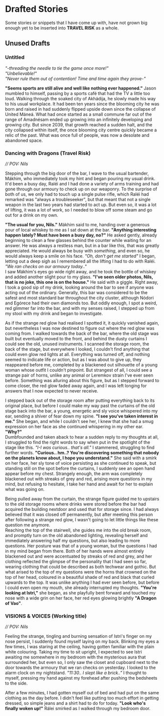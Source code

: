 # Drafted Stories
Some stories or snippets that I have come up with, have not grown big enough yet to be inserted into **TRAVEL RISK** as a whole. 
## Unused Drafts
### Untitled
*"-threading the needle to tie the game once more!"* \
*"Unbelievable!"* \
*"Never rule them out of contention! Time and time again they prove-"*

**"Seems sports are still alive and well like nothing ever happened."** Jason mumbled to himself, passing by a sports café that had the TV a little too loud. Walking through the soaked city of Akhádija, he slowly made his way to his usual workplace. It had been ten years since the blooming city he was born and raised in had suddenly flipped upside down since the collapse of United Máneá. What had once started as a small commune far out of the range of Amadnésam ended up growing into an infinitely developing and growing city. But since 2039, that growth reached a sudden halt, and the city collapsed within itself, the once blooming city centre quickly became a relic of the past. What was once full of people, was now a desolate and abandoned space.

### Dancing with Dragons (Travel Risk)
*// POV: Nils* 

Stepping through the big door of the bar, I wave to the usual bartender, Mákhim, who immediately took my hint and began pouring my usual drink. It'd been a busy day, Raléi and I had done a variety of arms training and had gone through our armoury to check up on our weaponry. To the surprise of both of us, we only had to touch up a single pulse rifle, which Raléi had remarked was "always a troubleseeker", but that meant that not a single weapon in the last two years had started to act up. But even so, it was a lot of lifting, it was a lot of work, so I needed to blow off some steam and go out for a drink on my own.

**"The usual for you, Nils."** Mákhim said to me, handing over a generous pour of local whiskey to me as I sat down at the bar. **"Anything interesting happen lately? Must have been a busy day, no?"** He asked gently, already beginning to clean a few glasses behind the counter while waiting for an answer. He was always a restless man, but in a bar like this, that was greatly appreciated. He would always be busy with *something*, and even so, he would always keep a smile on his face. *"Oh, don't get me started"* I began, letting out a deep sigh as I remembered all the lifting I had to do with Raléi. *"We ran checks on our armoury today.."* \
I saw Mákhim's eyes go wide right away, and he took the bottle of whiskey and added another slight pour to my glass. **"I've seen older photos, Nils, that is no joke, this one is on the house."** He said with a giggle. Right away, I took a good sip of my drink, looking around the bar to see if anyone was acting out of the ordinary. Generally, this bar was considered to be the safest and most standard bar throughout the city cluster, although Nódori and Egórece had their own diamonds too. But oddly enough, I spot a weird, red glimmer far into the bar, and with my senses raised, I stepped up from my stool with my drink and began to investigate. 

As if the strange red glow had realised I spotted it, it quickly vanished again, but nevertheless I was now destined to figure out where the red glow was coming from. I walked towards the back of the bar, where the old stage was built but eventually moved to the front, and behind the dusty curtains I could see the old, unused instruments. I scanned the storage room, the back of the stage, but everywhere I looked, I couldn't find anything that could even glow red lights at all. Everything was turned off, and nothing seemed to indicate life or action, but as I was about to give up, they reappeared before me, completed by a blackened out silhouette of a young woman whose outfit I couldn't pinpoint. But strangest of all, I could see a strange pair of horns, unlike any animal or Leremkov strain I've ever seen before. Something was alluring about this figure, but as I stepped forward to come closer, the red glow faded away again, and I was left longing for answers that I now expected to never receive.

I stepped back out of the storage room after putting everything back to its original place, but before I could make my way past the curtains of the old stage back into the bar, a young, energetic and sly voice whispered into my ear, sending a shiver of fear down my spine. **"I see you've taken interest in me."** She began, and while I couldn't see her, I knew that she had a smug expression on her face as she continued whispering in my other ear. **"Why?"** \
Dumbfounded and taken aback to hear a sudden reply to my thoughts at all, I struggled to find the right words to say when put in the spotlight of the stage like this. *"I-I was curious.. that's all."* I stammered, struggling to find further words. **"Curious.. hm..? You're discovering something that nobody on the planets know about, I hope you understand."** She said with a smirk on her face, her sly tone of voice persisting as she continued to speak, but standing still on the spot before the curtains, I suddenly see an open hand appear before my chest. Strangely enough, the arm was completely blackened out with streaks of grey and red, arising more questions in my mind, but refusing to hesitate, I take her hand and await for her to explain what was going on. 

Being pulled away from the curtain, the strange figure guided me to upstairs to the old storage rooms where drinks were stored before the bar had acquired the building nextdoor and used that for storage since. I had always believed that it was closed off permanently, but after meeting this person after following a strange red glow, I wasn't going to let little things like these question me anymore. \
Reaching the top of the stairwell, she guides me into the old break room, and promptly turn on the old abandoned lighting, revealing herself and immediately answering half my questions, but also leading to more questions. Her posture was that of a young woman, but the questions I had in my mind began from there. Both of her hands were almost entirely blackened out and were accentuated by streaks of red and grey, and her clothing reflected the glimpse of the personality that I had seen so far, wearing clothing that could be described as both techwear and gothic. But what arised to the top of my questions were the horns that crowned on the top of her head, coloured in a beautiful shade of red and black that curled upwards to the top. It was unlike anything I had ever seen before, but before I could even open my mouth, she already interrupted my thoughts. **"You're looking at Istri,"** she began, as she playfully bent forward and touched my nose with a wide grin on her face, her red eyes glowing brightly **"A Dragon of Vao"**.

### VISIONS & VOICES (Working title)
*// POV: Nils*

Feeling the strange, tingling and burning sensation of Istri's finger on my nose persist, I suddenly found myself laying on my back. Blinking my eyes a few times, I was staring at the ceiling, having gotten familiar with the plain white colouring. Taking my time to sit upright, I expected to see Istri awaiting me somewhere in my bedroom with the mysterious aura that surrounded her, but even so, I only saw the closet and cupboard next to the door towards the armoury that we ran checks on yesterday. I looked to the alarm clock on my nightstand. *"11:30.. I slept like a brick.."* I thought to myself, pressing my hand against my forehead after pushing the bedsheets to the side. 

After a few minutes, I had gotten myself out of bed and had put on the same clothing as the day before. I didn't feel like putting too much effort in getting dressed, so simple jeans and a shirt had to do for today. **"Look who's finally woken up!"** Rálei smirked as I walked through my bedroom door.